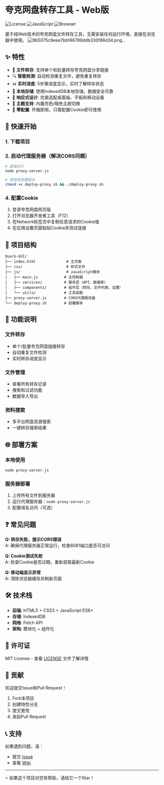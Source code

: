 # 夸克网盘转存工具 - Web版

![License](https://img.shields.io/badge/license-MIT-blue.svg)
![JavaScript](https://img.shields.io/badge/javascript-ES6+-yellow.svg)
![Browser](https://img.shields.io/badge/browser-Chrome%20%7C%20Firefox%20%7C%20Safari-green.svg)

基于纯Web技术的夸克网盘文件转存工具，无需安装任何运行环境，直接在浏览器中使用。
![9b5075c9eee7bbf46789ddb330f86d34.png…]()

## ✨ 特性

- 🚀 **文件转存**: 支持单个和批量转存夸克网盘分享链接
- 🔍 **智能检测**: 自动检测重复文件，避免重复转存  
- 📊 **实时进度**: 5步骤进度显示，实时了解转存状态
- 💾 **本地存储**: 使用IndexedDB本地存储，数据安全可靠
- 📱 **响应式设计**: 完美适配桌面端、平板和移动设备
- 🎨 **主题支持**: 内置亮色/暗色主题切换
- 🔧 **零配置**: 开箱即用，只需配置Cookie即可使用

## 🚀 快速开始

### 1. 下载项目



### 2. 启动代理服务器（解决CORS问题）

```bash
# 直接运行
node proxy-server.js

# 或使用部署脚本
chmod +x deploy-proxy.sh && ./deploy-proxy.sh
```

### 4. 配置Cookie

1. 登录夸克网盘网页版
2. 打开浏览器开发者工具（F12）
3. 在Network标签页中复制任意请求的Cookie值
4. 在应用设置页面粘贴Cookie并测试连接

## 📁 项目结构

```
Quark-GUI/
├── index.html              # 主页面
├── css/                    # 样式文件
├── js/                     # JavaScript模块
│   ├── main.js            # 主控制器
│   ├── services/          # 服务层（API、数据库）
│   ├── components/        # 组件层（转存、文件列表、设置）
│   └── utils/             # 工具函数
├── proxy-server.js        # CORS代理服务器
└── deploy-proxy.sh        # 部署脚本
```

## 🔧 功能说明

### 文件转存

- 单个/批量夸克网盘链接转存
- 自动重复文件检测
- 实时转存进度显示

### 文件管理  

- 查看所有转存记录
- 搜索和过滤功能
- 数据导入导出

### 资料搜索

- 多平台网盘资源搜索
- 一键转存搜索结果

## 🌐 部署方案

### 本地使用

```bash
node proxy-server.js
```

### 服务器部署

1. 上传所有文件到服务器
2. 运行代理服务器：`node proxy-server.js`
3. 配置域名访问（可选）


## ❓ 常见问题

**Q: 转存失败，提示CORS错误**  
A: 确保代理服务器正常运行，检查8081端口是否可访问

**Q: Cookie测试失败**  
A: 检查Cookie是否过期，重新获取最新Cookie

**Q: 移动端显示异常**  
A: 清除浏览器缓存并刷新页面

## 🛠️ 技术栈

- **前端**: HTML5 + CSS3 + JavaScript ES6+
- **存储**: IndexedDB
- **网络**: Fetch API
- **架构**: 模块化 + 组件化

## 📄 许可证

MIT License - 查看 [LICENSE](LICENSE) 文件了解详情

## 🤝 贡献

欢迎提交Issue和Pull Request！

1. Fork本项目
2. 创建特性分支
3. 提交更改
4. 发起Pull Request

## 📞 支持

如果遇到问题，请：

- 提交 [Issue](https://github.com/your-username/Quark-GUI/issues)
- 查看 [Wiki](https://github.com/your-username/Quark-GUI/wiki)

---

⭐ 如果这个项目对您有帮助，请给它一个Star！
